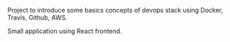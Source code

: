 Project to introduce some basics concepts of devops stack using Docker, Travis, Github, AWS.

Small application using React frontend.
